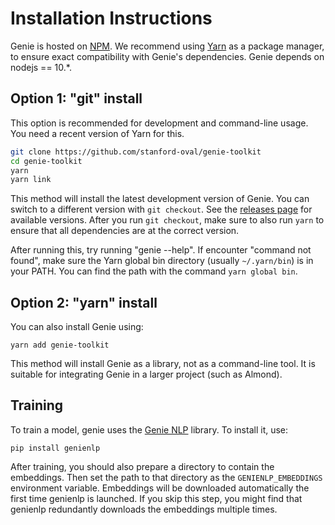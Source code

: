 # Installation Instructions

Genie is hosted on [NPM](https://npmjs.com). We recommend using [Yarn](https://yarnpkg.com)
as a package manager, to ensure exact compatibility with Genie's dependencies. Genie depends
on nodejs == 10.*.

## Option 1: "git" install

This option is recommended for development and command-line usage. 
You need a recent version of Yarn for this.

```bash
git clone https://github.com/stanford-oval/genie-toolkit
cd genie-toolkit
yarn
yarn link
```

This method will install the latest development version of Genie. You can switch
to a different version with `git checkout`. See the [releases page](https://github.com/stanford-oval/genie-toolkit/releases)
for available versions. After you run `git checkout`, make sure to also run
`yarn` to ensure that all dependencies are at the correct version.

After running this, try running "genie --help". If encounter "command not found",
make sure the Yarn global bin directory (usually `~/.yarn/bin`) is in your PATH.
You can find the path with the command `yarn global bin`.

## Option 2: "yarn" install

You can also install Genie using:
```
yarn add genie-toolkit
```

This method will install Genie as a library, not as a command-line tool. It is
suitable for integrating Genie in a larger project (such as Almond).

## Training

To train a model, genie uses the [Genie NLP](https://github.com/stanford-oval/genienlp) library. To install it, use:
```
pip install genienlp
```

After training, you should also prepare a directory to contain the embeddings.
Then set the path to that directory as the `GENIENLP_EMBEDDINGS` environment variable.
Embeddings will be downloaded automatically the first time genienlp is launched.
If you skip this step, you might find that genienlp redundantly downloads the embeddings multiple times.
